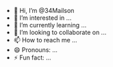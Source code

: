 - 👋 Hi, I’m @34Mailson
- 👀 I’m interested in ...
- 🌱 I’m currently learning ...
- 💞️ I’m looking to collaborate on ...
- 📫 How to reach me ...
- 😄 Pronouns: ...
- ⚡ Fun fact: ...

<!---
34Mailson/34Mailson is a ✨ special ✨ repository because its `README.md` (this file) appears on your GitHub profile.
You can click the Preview link to take a look at your changes.
--->
